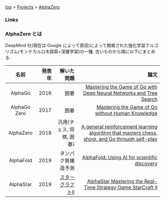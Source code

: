 <!-- パンくずリスト -->
[top](../index.md) > [Projects](../index.md) > [AlphaZero](./alpha_zero.md)

### Links


### AlphaZero とは

DeepMind 社(現在は Google によって買収)によって開発された強化学習アルゴリズム(モンテカルロ木探索+深層学習)の一種. 古いものから順に以下にまとめる.

|名前|発表年|解いた問題|論文|
|:--:|--:|--:|--:|
|AlphaGo|2016|囲碁|[Mastering the Game of Go with Deep Neural Networks and Tree Search](https://storage.googleapis.com/deepmind-media/alphago/AlphaGoNaturePaper.pdf)|
|AlphaGo Zero|2017|囲碁|[Mastering the Game of Go without Human Knowledge](https://deepmind.com/research/publications/mastering-game-go-without-human-knowledge)|
|AlphaZero|2018|汎用(チェス, 将棋, 囲碁)|[A general reinforcement learning algorithm that masters chess, shogi, and Go through self-play](https://science.sciencemag.org/content/362/6419/1140/tab-pdf)|
|AlphaFold|2019|タンパク質構造予測|[AlphaFold: Using AI for scientific discovery](https://deepmind.com/blog/article/AlphaFold-Using-AI-for-scientific-discovery)|
|AlphaStar|2019|[スタークラフトII](https://www.youtube.com/results?search_query=%E3%82%B9%E3%82%BF%E3%83%BC%E3%82%AF%E3%83%A9%E3%83%95%E3%83%882)|[AlphaStar Mastering the Real-Time Strategy Game StarCraft II](https://deepmind.com/blog/article/AlphaStar-Grandmaster-level-in-StarCraft-II-using-multi-agent-reinforcement-learning)|

### 
